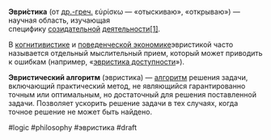 **Эври́стика** (от [др.-греч.](https://ru.m.wikipedia.org/wiki/%D0%94%D1%80%D0%B5%D0%B2%D0%BD%D0%B5%D0%B3%D1%80%D0%B5%D1%87%D0%B5%D1%81%D0%BA%D0%B8%D0%B9_%D1%8F%D0%B7%D1%8B%D0%BA "Древнегреческий язык") εὑρίσκω — «отыскиваю», «открываю») — научная область, изучающая специфику [созидательной](https://ru.wiktionary.org/wiki/%D1%81%D0%BE%D0%B7%D0%B8%D0%B4%D0%B0%D1%82%D0%B5%D0%BB%D1%8C%D0%BD%D1%8B%D0%B9 "wikt:созидательный") [деятельности](https://ru.m.wikipedia.org/wiki/%D0%94%D0%B5%D1%8F%D1%82%D0%B5%D0%BB%D1%8C%D0%BD%D0%BE%D1%81%D1%82%D1%8C "Деятельность")[[1]](https://ru.m.wikipedia.org/wiki/%D0%AD%D0%B2%D1%80%D0%B8%D1%81%D1%82%D0%B8%D0%BA%D0%B0#cite_note-1).

В [когнитивистике](https://ru.m.wikipedia.org/wiki/%D0%9A%D0%BE%D0%B3%D0%BD%D0%B8%D1%82%D0%B8%D0%B2%D0%B8%D1%81%D1%82%D0%B8%D0%BA%D0%B0 "Когнитивистика") и [поведенческой экономике](https://ru.m.wikipedia.org/wiki/%D0%9F%D0%BE%D0%B2%D0%B5%D0%B4%D0%B5%D0%BD%D1%87%D0%B5%D1%81%D0%BA%D0%B0%D1%8F_%D1%8D%D0%BA%D0%BE%D0%BD%D0%BE%D0%BC%D0%B8%D0%BA%D0%B0 "Поведенческая экономика")эвристикой часто называется отдельный мыслительный прием, который может приводить к ошибкам (например, «[эвристика доступности](https://ru.m.wikipedia.org/wiki/%D0%AD%D0%B2%D1%80%D0%B8%D1%81%D1%82%D0%B8%D0%BA%D0%B0_%D0%B4%D0%BE%D1%81%D1%82%D1%83%D0%BF%D0%BD%D0%BE%D1%81%D1%82%D0%B8 "Эвристика доступности")»).

**Эвристический алгоритм** (эвристика) — [алгоритм](https://ru.m.wikipedia.org/wiki/%D0%90%D0%BB%D0%B3%D0%BE%D1%80%D0%B8%D1%82%D0%BC "Алгоритм") решения задачи, включающий практический метод, не являющийся гарантированно точным или оптимальным, но достаточный для решения поставленной задачи. Позволяет ускорить решение задачи в тех случаях, когда точное решение не может быть найдено.

#logic #philosophy #эвристика
#draft